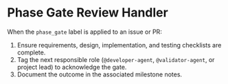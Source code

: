 # Phase Gate Review Handler

When the `phase_gate` label is applied to an issue or PR:

1. Ensure requirements, design, implementation, and testing checklists are complete.
2. Tag the next responsible role (`@developer-agent`, `@validator-agent`, or project lead) to acknowledge the gate.
3. Document the outcome in the associated milestone notes.
